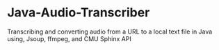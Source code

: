# Java-Audio-Transcriber
Transcribing and converting audio from a URL to a local text file in Java using, Jsoup, ffmpeg, and CMU Sphinx API

